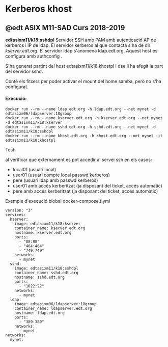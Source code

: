 # Kerberos khost
## @edt ASIX M11-SAD Curs 2018-2019

**edtasixm11/k18:sshdpl** Servidor SSH  amb PAM amb autenticació AP de  kerberos i IP de ldap.
  El servidor kerberos al que contacta s'ha de dir *kserver.edt.org*. El servidor ldap
  s'anomena ldap.edt.org. Aquest host es configura amb authconfig .
  
 S'ha generat partint del host edtasixm11/k18:khostpl i dse li ha afegit la part del servidor sshd.

 Conté els fitxers per poder activar el mount del home samba, però no s'ha configurat.


#### Execució:
```
docker run --rm --name ldap.edt.org -h ldap.edt.org --net mynet -d edtasixm06/ldapserver:18group
docker run --rm --name kserver.edt.org -h kserver.edt.org --net mynet -d edtasixm11/k18:kserver
docker run --rm --name sshd.edt.org -h sshd.edt.org --net mynet -d edtasixm11/k18:sshdpl
docker run --rm --name khost.edt.org -h khost.edt.org --net mynet -it edtasixm11/k18:khostpl
```

Test:

al verificar que externament es pot accedir al servei ssh en els casos:

  * local01 (usuari local)
  * user01 (usuari compte local passwd kerberos)
  * pere (usuari ldap amb passwd kerberos)
  * user01 amb accés kerberitzat (ja disposant del ticket, accés automàtic)
  * pere  amb accés kerberitzat (ja disposant del ticket, accés automàtic)

Exemple d'execució blobal docker-compose.f.yml
```
version: "3"
services:
  kserver:
    image: edtasixm11/k18:kserver
    container_name: kserver.edt.org
    hostname: kserver.edt.org
    ports:
      - "88:88"
      - "464:464"
      - "749:749"
    networks:
      - mynet
  sshd:
    image: edtasixm11/k18:sshdpl
    container_name: sshd.edt.org
    hostname: sshd.edt.org
    ports: 
      - "1022:22"
    networks:
      - mynet        
  ldap:
    image: edtasixm06/ldapserver:18group
    container_name: ldapserver.edt.org
    hostname: ldap.edt.org
    ports: 
      - "389:389"
    networks:
      - mynet
networks:
  mynet:
```

